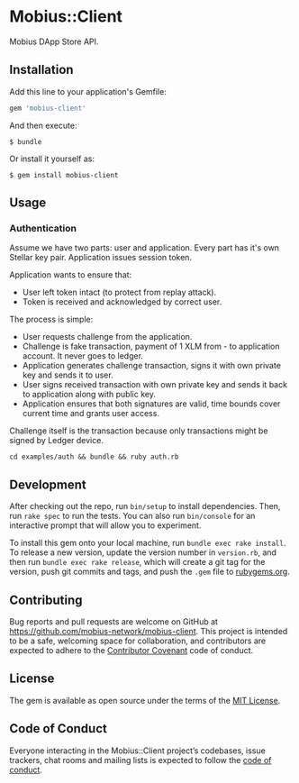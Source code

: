 # Mobius::Client

Mobius DApp Store API.

## Installation

Add this line to your application's Gemfile:

```ruby
gem 'mobius-client'
```

And then execute:

    $ bundle

Or install it yourself as:

    $ gem install mobius-client

## Usage

### Authentication

Assume we have two parts: user and application. Every part has it's own Stellar key pair. Application issues session token.

Application wants to ensure that:

* User left token intact (to protect from replay attack).
* Token is received and acknowledged by correct user.

The process is simple:

* User requests challenge from the application.
* Challenge is fake transaction, payment of 1 XLM from - to application account. It never goes to ledger.
* Application generates challenge transaction, signs it with own private key and sends it to user.
* User signs received transaction with own private key and sends it back to application along with public key.
* Application ensures that both signatures are valid, time bounds cover current time and grants user access.

Challenge itself is the transaction because only transactions might be signed by Ledger device.

```
cd examples/auth && bundle && ruby auth.rb
```

## Development

After checking out the repo, run `bin/setup` to install dependencies. Then, run `rake spec` to run the tests. You can also run `bin/console` for an interactive prompt that will allow you to experiment.

To install this gem onto your local machine, run `bundle exec rake install`. To release a new version, update the version number in `version.rb`, and then run `bundle exec rake release`, which will create a git tag for the version, push git commits and tags, and push the `.gem` file to [rubygems.org](https://rubygems.org).

## Contributing

Bug reports and pull requests are welcome on GitHub at https://github.com/mobius-network/mobius-client. This project is intended to be a safe, welcoming space for collaboration, and contributors are expected to adhere to the [Contributor Covenant](http://contributor-covenant.org) code of conduct.

## License

The gem is available as open source under the terms of the [MIT License](https://opensource.org/licenses/MIT).

## Code of Conduct

Everyone interacting in the Mobius::Client project’s codebases, issue trackers, chat rooms and mailing lists is expected to follow the [code of conduct](https://github.com/[USERNAME]/mobius-client/blob/master/CODE_OF_CONDUCT.md).
